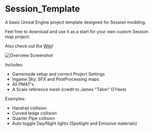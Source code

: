 # Session_Template

A basic Unreal Engine project template designed for Session modding.

Feel free to download and use it as a start for your own custom Session map project.

Also check out the [Wiki](../../wiki)!

![Overview Screenshot](/Screenshot_01.png)

Includes:

- Gamemode setup and correct Project Settings
- Ingame Sky, SFX and PostProcessing maps
- All PMAT's
- A Scale reference mesh (credit to James "Talon" O'Hare)

Examples:
- Handrail collision
- Curved ledge collision
- Quarter Pipe collision
- Auto toggle Day/Night lights (Spotlight and Emissive materials)
